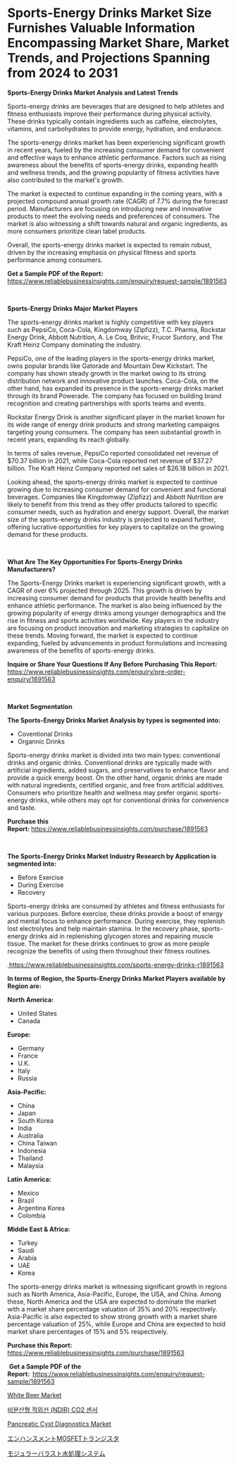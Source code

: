 <p><h1>Sports-Energy Drinks Market Size Furnishes Valuable Information Encompassing Market Share, Market Trends, and Projections Spanning from 2024 to 2031</h1></p><p><strong>Sports-Energy Drinks Market Analysis and Latest Trends</strong></p>
<p><p>Sports-energy drinks are beverages that are designed to help athletes and fitness enthusiasts improve their performance during physical activity. These drinks typically contain ingredients such as caffeine, electrolytes, vitamins, and carbohydrates to provide energy, hydration, and endurance.</p><p>The sports-energy drinks market has been experiencing significant growth in recent years, fueled by the increasing consumer demand for convenient and effective ways to enhance athletic performance. Factors such as rising awareness about the benefits of sports-energy drinks, expanding health and wellness trends, and the growing popularity of fitness activities have also contributed to the market's growth.</p><p>The market is expected to continue expanding in the coming years, with a projected compound annual growth rate (CAGR) of 7.7% during the forecast period. Manufacturers are focusing on introducing new and innovative products to meet the evolving needs and preferences of consumers. The market is also witnessing a shift towards natural and organic ingredients, as more consumers prioritize clean label products.</p><p>Overall, the sports-energy drinks market is expected to remain robust, driven by the increasing emphasis on physical fitness and sports performance among consumers.</p></p>
<p><strong>Get a Sample PDF of the Report:&nbsp;</strong> <a href="https://www.reliablebusinessinsights.com/enquiry/request-sample/1891563">https://www.reliablebusinessinsights.com/enquiry/request-sample/1891563</a></p>
<p>&nbsp;</p>
<p><strong>Sports-Energy Drinks Major Market Players</strong></p>
<p><p>The sports-energy drinks market is highly competitive with key players such as PepsiCo, Coca-Cola, Kingdomway (Zipfizz), T.C. Pharma, Rockstar Energy Drink, Abbott Nutrition, A. Le Coq, Britvic, Frucor Suntory, and The Kraft Heinz Company dominating the industry.</p><p>PepsiCo, one of the leading players in the sports-energy drinks market, owns popular brands like Gatorade and Mountain Dew Kickstart. The company has shown steady growth in the market owing to its strong distribution network and innovative product launches. Coca-Cola, on the other hand, has expanded its presence in the sports-energy drinks market through its brand Powerade. The company has focused on building brand recognition and creating partnerships with sports teams and events.</p><p>Rockstar Energy Drink is another significant player in the market known for its wide range of energy drink products and strong marketing campaigns targeting young consumers. The company has seen substantial growth in recent years, expanding its reach globally.</p><p>In terms of sales revenue, PepsiCo reported consolidated net revenue of $70.37 billion in 2021, while Coca-Cola reported net revenue of $37.27 billion. The Kraft Heinz Company reported net sales of $26.18 billion in 2021.</p><p>Looking ahead, the sports-energy drinks market is expected to continue growing due to increasing consumer demand for convenient and functional beverages. Companies like Kingdomway (Zipfizz) and Abbott Nutrition are likely to benefit from this trend as they offer products tailored to specific consumer needs, such as hydration and energy support. Overall, the market size of the sports-energy drinks industry is projected to expand further, offering lucrative opportunities for key players to capitalize on the growing demand for these products.</p></p>
<p>&nbsp;</p>
<p><strong>What Are The Key Opportunities For Sports-Energy Drinks Manufacturers?</strong></p>
<p><p>The Sports-Energy Drinks market is experiencing significant growth, with a CAGR of over 6% projected through 2025. This growth is driven by increasing consumer demand for products that provide health benefits and enhance athletic performance. The market is also being influenced by the growing popularity of energy drinks among younger demographics and the rise in fitness and sports activities worldwide. Key players in the industry are focusing on product innovation and marketing strategies to capitalize on these trends. Moving forward, the market is expected to continue expanding, fueled by advancements in product formulations and increasing awareness of the benefits of sports-energy drinks.</p></p>
<p><strong>Inquire or Share Your Questions If Any Before Purchasing This Report:</strong> <a href="https://www.reliablebusinessinsights.com/enquiry/pre-order-enquiry/1891563">https://www.reliablebusinessinsights.com/enquiry/pre-order-enquiry/1891563</a></p>
<p>&nbsp;</p>
<p><strong>Market Segmentation</strong></p>
<p><strong>The Sports-Energy Drinks Market Analysis by types is segmented into:</strong></p>
<p><ul><li>Coventional Drinks</li><li>Organnic Drinks</li></ul></p>
<p><p>Sports-energy drinks market is divided into two main types: conventional drinks and organic drinks. Conventional drinks are typically made with artificial ingredients, added sugars, and preservatives to enhance flavor and provide a quick energy boost. On the other hand, organic drinks are made with natural ingredients, certified organic, and free from artificial additives. Consumers who prioritize health and wellness may prefer organic sports-energy drinks, while others may opt for conventional drinks for convenience and taste.</p></p>
<p><strong>Purchase this Report:&nbsp;</strong><a href="https://www.reliablebusinessinsights.com/purchase/1891563">https://www.reliablebusinessinsights.com/purchase/1891563</a></p>
<p>&nbsp;</p>
<p><strong>The Sports-Energy Drinks Market Industry Research by Application is segmented into:</strong></p>
<p><ul><li>Before Exercise</li><li>During Exercise</li><li>Recovery</li></ul></p>
<p><p>Sports-energy drinks are consumed by athletes and fitness enthusiasts for various purposes. Before exercise, these drinks provide a boost of energy and mental focus to enhance performance. During exercise, they replenish lost electrolytes and help maintain stamina. In the recovery phase, sports-energy drinks aid in replenishing glycogen stores and repairing muscle tissue. The market for these drinks continues to grow as more people recognize the benefits of using them throughout their fitness routines.</p></p>
<p><a href="https://www.reliablebusinessinsights.com/sports-energy-drinks-r1891563">&nbsp;https://www.reliablebusinessinsights.com/sports-energy-drinks-r1891563</a></p>
<p><strong>In terms of Region, the Sports-Energy Drinks Market Players available by Region are:</strong></p>
<p>
    <p> <strong> North America: </strong>
        <ul>
            <li>United States</li>
            <li>Canada</li>
        </ul>
        </p> 
    <p> <strong> Europe: </strong>
        <ul>
            <li>Germany</li>
            <li>France</li>
            <li>U.K.</li>
            <li>Italy</li>
            <li>Russia</li>
        </ul>
        </p> 
    <p> <strong> Asia-Pacific: </strong>
        <ul>
            <li>China</li>
            <li>Japan</li>
            <li>South Korea</li>
            <li>India</li>
            <li>Australia</li>
            <li>China Taiwan</li>
            <li>Indonesia</li>
            <li>Thailand</li>
            <li>Malaysia</li>
        </ul>
        </p> 
    <p> <strong> Latin America: </strong>
        <ul>
            <li>Mexico</li>
            <li>Brazil</li>
            <li>Argentina Korea</li>
            <li>Colombia</li>
        </ul>
        </p> 
    <p> <strong> Middle East & Africa: </strong>
        <ul>
            <li>Turkey</li>
            <li>Saudi</li>
            <li>Arabia</li>
            <li>UAE</li>
            <li>Korea</li>
        </ul>
    </p>
    </p>
<p><p>The sports-energy drinks market is witnessing significant growth in regions such as North America, Asia-Pacific, Europe, the USA, and China. Among these, North America and the USA are expected to dominate the market with a market share percentage valuation of 35% and 20% respectively. Asia-Pacific is also expected to show strong growth with a market share percentage valuation of 25%, while Europe and China are expected to hold market share percentages of 15% and 5% respectively.</p></p>
<p><strong>Purchase this Report: </strong><a href="https://www.reliablebusinessinsights.com/purchase/1891563">https://www.reliablebusinessinsights.com/purchase/1891563</a></p>
<p>&nbsp;<strong>Get a Sample PDF of the Report:&nbsp;&nbsp;</strong><a href="https://www.reliablebusinessinsights.com/enquiry/request-sample/1891563">https://www.reliablebusinessinsights.com/enquiry/request-sample/1891563</a></p>
<p><strong></strong></p>
<p><p><a href="https://issuu.com/reportprime-2/docs/white-beer-market-size-2030.pptx">White Beer Market</a></p><p><a href="https://github.com/RonSpencer61/Market-Research-Report-List-1/blob/main/2818692111321.md">비분산형 적외선 (NDIR) CO2 센서</a></p><p><a href="https://github.com/mahnoor2003/Market-Research-Report-List-4/blob/main/pancreatic-cyst-diagnostics-market.md">Pancreatic Cyst Diagnostics Market</a></p><p><a href="https://github.com/Andrewones2023/Market-Research-Report-List-1/blob/main/8529058115049.md">エンハンスメントMOSFETトランジスタ</a></p><p><a href="https://github.com/hardee896/Market-Research-Report-List-1/blob/main/2878348115048.md">モジュラーバラスト水処理システム</a></p></p>